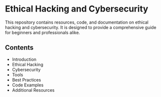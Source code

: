 # Ethical Hacking and Cybersecurity

This repository contains resources, code, and documentation on ethical hacking and cybersecurity. It is designed to provide a comprehensive guide for beginners and professionals alike.

## Contents
- Introduction
- Ethical Hacking
- Cybersecurity
- Tools
- Best Practices
- Code Examples
- Additional Resources
